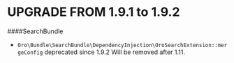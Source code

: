 UPGRADE FROM 1.9.1 to 1.9.2
=======================

####SearchBundle
- `Oro\Bundle\SearchBundle\DependencyInjection\OroSearchExtension::mergeConfig` deprecated since 1.9.2 Will be removed after 1.11.
